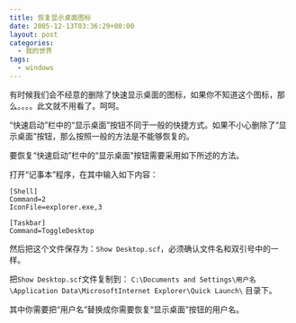 ```yaml
---
title: 恢复显示桌面图标
date: 2005-12-13T03:36:29+00:00
layout: post
categories:
  - 我的世界
tags:
  - windows
---
```


有时候我们会不经意的删除了快速显示桌面的图标，如果你不知道这个图标，那么。。。。此文就不用看了。呵呵。

“快速启动”栏中的“显示桌面”按钮不同于一般的快捷方式。如果不小心删除了“显示桌面”按钮，那么按照一般的方法是不能够恢复的。

要恢复“快速启动”栏中的“显示桌面”按钮需要采用如下所述的方法。

打开“记事本”程序，在其中输入如下内容：

```
[Shell]
Command=2
IconFile=explorer.exe,3

[Taskbar]
Command=ToggleDesktop
```

然后把这个文件保存为：`Show Desktop.scf`，必须确认文件名和双引号中的一样。

把`Show Desktop.scf`文件复制到：
`C:\Documents and Settings\用户名\Application Data\MicrosoftInternet Explorer\Quick Launch\`
目录下。

其中你需要把“用户名”替换成你需要恢复“显示桌面”按钮的用户名。